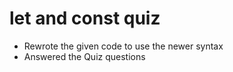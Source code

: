 # let and const quiz

- Rewrote the given code to use the newer syntax
- Answered the Quiz questions